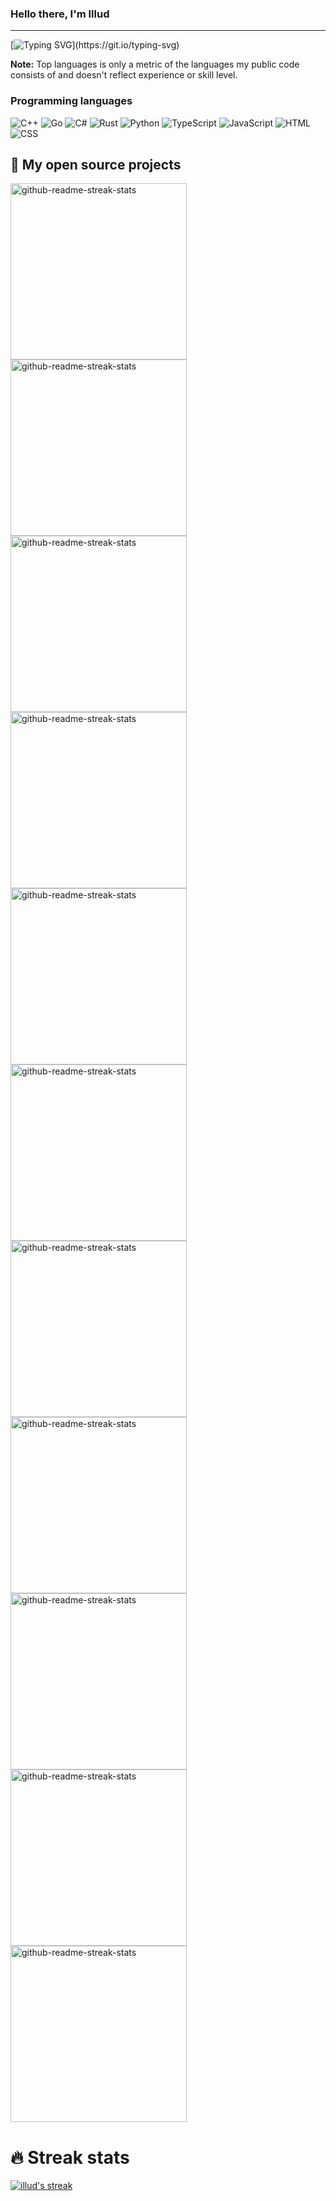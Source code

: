 ### Hello there, I'm Illud
---
[![Typing SVG](https://readme-typing-svg.demolab.com?font=Fira+Code&pause=500&width=435&lines=Cpp.;Go.;CSharp.;Rust.;TypeScript.;Python.;Cat.)](https://git.io/typing-svg)


<!---<br/>
<a href="https://github.com/anuraghazra/github-readme-stats"><img alt="illud Github Stats" src="https://denvercoder1-github-readme-stats.vercel.app/api/?username=illud&show_icons=true&count_private=true&theme=react&hide_border=true&bg_color=1F222E&title_color=F85D7F&icon_color=F8D866" height="192px"/></a>
<a href="https://github.com/anuraghazra/github-readme-stats"><img alt="saturanvt's Top Languages" src="https://github-readme-stats.vercel.app/api/top-langs/?username=illud&langs_count=8&layout=compact&theme=react&hide_border=true&bg_color=1F222E&title_color=F85D7F&icon_color=F8D866&hide=Jupyter%20Notebook" height="192px"/></a>
<br/>-->
<b>Note:</b> Top languages is only a metric of the languages my public code consists of and doesn't reflect experience or skill level.
### Programming languages
![C++](https://img.shields.io/badge/C++-blue.svg?style=flat&logo=c%2B%2B)
![Go](https://img.shields.io/badge/Go-00ADD8?style=flat-square&logo=go&logoColor=white)
![C#](https://img.shields.io/badge/CSharp-00ADD8?style=flat-square&logo=csharp&logoColor=white)
![Rust](https://img.shields.io/badge/Rust-C69700?style=flat-square&logo=rust&logoColor=white)
![Python](https://img.shields.io/badge/Python-14354C?style=flat-square&logo=python&logoColor=white)
![TypeScript](https://img.shields.io/badge/-TypeScript-black?style=flat-square&logo=typescript)
![JavaScript](https://img.shields.io/badge/-JavaScript-black?style=flat-square&logo=javascript)
![HTML](https://img.shields.io/badge/HTML-239120?style=flat-square&logo=html5&logoColor=white)
![CSS](https://img.shields.io/badge/CSS-239120?&style=flat-square&logo=css3&logoColor=white)

## 📘 My open source projects

<p align="left">
        <a href="https://github.com/illud/crono"><img width="282" src="https://denvercoder1-github-readme-stats.vercel.app/api/pin/?username=illud&repo=crono&theme=react&bg_color=1F222E&title_color=F85D7F&icon_color=F8D866&hide_border=true&show_icons=false" alt="github-readme-streak-stats"></a>
<a href="https://github.com/illud/visual-vcpkg-manager"><img width="282" src="https://denvercoder1-github-readme-stats.vercel.app/api/pin/?username=illud&repo=visual-vcpkg-manager&theme=react&bg_color=1F222E&title_color=F85D7F&icon_color=F8D866&hide_border=true&show_icons=false" alt="github-readme-streak-stats"></a>
    <a href="https://github.com/illud/cronos"><img width="282" src="https://denvercoder1-github-readme-stats.vercel.app/api/pin/?username=illud&repo=cronos&theme=react&bg_color=1F222E&title_color=F85D7F&icon_color=F8D866&hide_border=true&show_icons=false" alt="github-readme-streak-stats"></a>
      <a href="https://github.com/illud/gohex"><img width="282" src="https://denvercoder1-github-readme-stats.vercel.app/api/pin/?username=illud&repo=gohex&theme=react&bg_color=1F222E&title_color=F85D7F&icon_color=F8D866&hide_border=true&show_icons=false" alt="github-readme-streak-stats"></a>
  <a href="https://github.com/illud/gojira"><img width="282" src="https://denvercoder1-github-readme-stats.vercel.app/api/pin/?username=illud&repo=gojira&theme=react&bg_color=1F222E&title_color=F85D7F&icon_color=F8D866&hide_border=true&show_icons=false" alt="github-readme-streak-stats"></a>
   <a href="https://github.com/illud/howlongtobeat"><img width="282" src="https://denvercoder1-github-readme-stats.vercel.app/api/pin/?username=illud&repo=howlongtobeat&theme=react&bg_color=1F222E&title_color=F85D7F&icon_color=F8D866&hide_border=true&show_icons=false" alt="github-readme-streak-stats"></a>
    <a href="https://github.com/illud/qt-modern-ui"><img width="282" src="https://denvercoder1-github-readme-stats.vercel.app/api/pin/?username=illud&repo=qt-modern-ui&theme=react&bg_color=1F222E&title_color=F85D7F&icon_color=F8D866&hide_border=true&show_icons=false" alt="github-readme-streak-stats"></a>
      <a href="https://github.com/illud/howlongtobeat-api"><img width="282" src="https://denvercoder1-github-readme-stats.vercel.app/api/pin/?username=illud&repo=howlongtobeat-api&theme=react&bg_color=1F222E&title_color=F85D7F&icon_color=F8D866&hide_border=true&show_icons=false" alt="github-readme-streak-stats"></a>
        <a href="https://github.com/illud/pcspecs"><img width="282" src="https://denvercoder1-github-readme-stats.vercel.app/api/pin/?username=illud&repo=pcspecs&theme=react&bg_color=1F222E&title_color=F85D7F&icon_color=F8D866&hide_border=true&show_icons=false" alt="github-readme-streak-stats"></a>
        <a href="https://github.com/illud/rust-pcspecs"><img width="282" src="https://denvercoder1-github-readme-stats.vercel.app/api/pin/?username=illud&repo=rust-pcspecs&theme=react&bg_color=1F222E&title_color=F85D7F&icon_color=F8D866&hide_border=true&show_icons=false" alt="github-readme-streak-stats"></a>
<a href="https://github.com/illud/random "><img width="282" src="https://denvercoder1-github-readme-stats.vercel.app/api/pin/?username=illud&repo=random&theme=react&bg_color=1F222E&title_color=F85D7F&icon_color=F8D866&hide_border=true&show_icons=false" alt="github-readme-streak-stats"></a>
</p>

# 🔥 Streak stats

<p align="left">
  <a href="https://github.com/illud/github-readme-streak-stats">
    <img title="🔥 Get streak stats for your profile at git.io/streak-stats" alt="illud's streak" src="https://github-readme-streak-stats.herokuapp.com/?user=illud&theme=monokai-metallian&hide_border=true"/>
  </a>
</p>

